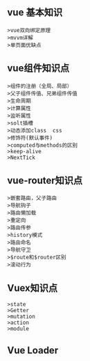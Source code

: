## vue 基本知识
    >vue双向绑定原理
    >mvvm详解
    >单页面优缺点
## vue组件知识点
    >组件的注册（全局、局部）
    >父子组件传值、兄弟组件传值
    >生命周期
    >计算属性
    >监听属性
    >solt插槽
    >动态添加class  css
    >修饰符(默认事件)
    >computed与methods的区别
    >keep-alive
    >NextTick
## vue-router知识点
    >嵌套路由，父子路由
    >导航钩子
    >路由懒加载
    >重定向
    >路由传参
    >history模式
    >路由命名
    >导航守卫
    >$route和$router区别
    >滚动行为
## Vuex知识点
    >state
    >Getter
    >mutation
    >action
    >module
## Vue Loader

